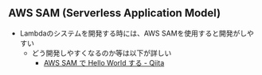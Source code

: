 # 

## AWS SAM (Serverless Application Model)

- Lambdaのシステムを開発する時には、AWS SAMを使用すると開発がしやすい
    - どう開発しやすくなるのか等は以下が詳しい
        - [AWS SAM で Hello World する - Qiita](https://qiita.com/mokuo/items/3348f19d12cb9b17295d)
